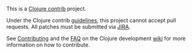 This is a [Clojure contrib] project.

Under the Clojure contrib [guidelines], this project cannot accept
pull requests. All patches must be submitted via [JIRA].

See [Contributing] and the [FAQ] on the Clojure development [wiki] for
more information on how to contribute.

[Clojure contrib]: http://dev.clojure.org/display/doc/Clojure+Contrib
[Contributing]: http://dev.clojure.org/display/community/Contributing
[FAQ]: http://dev.clojure.org/display/community/Contributing+FAQ
[JIRA]: http://dev.clojure.org/jira/browse/TCLI
[guidelines]: http://dev.clojure.org/display/community/Guidelines+for+Clojure+Contrib+committers
[wiki]: http://dev.clojure.org/

